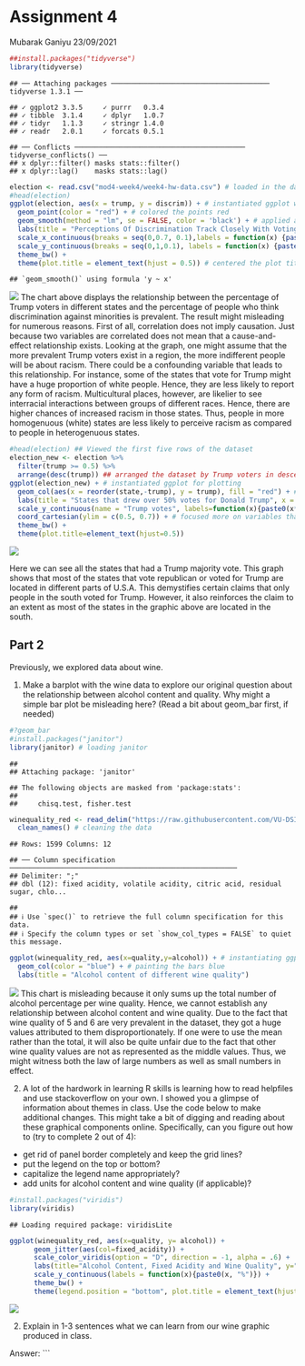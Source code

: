 Assignment 4
================
Mubarak Ganiyu
23/09/2021

``` r
##install.packages("tidyverse")
library(tidyverse)
```

    ## ── Attaching packages ─────────────────────────────────────── tidyverse 1.3.1 ──

    ## ✓ ggplot2 3.3.5     ✓ purrr   0.3.4
    ## ✓ tibble  3.1.4     ✓ dplyr   1.0.7
    ## ✓ tidyr   1.1.3     ✓ stringr 1.4.0
    ## ✓ readr   2.0.1     ✓ forcats 0.5.1

    ## ── Conflicts ────────────────────────────────────────── tidyverse_conflicts() ──
    ## x dplyr::filter() masks stats::filter()
    ## x dplyr::lag()    masks stats::lag()

``` r
election <- read.csv("mod4-week4/week4-hw-data.csv") # loaded in the data set
#head(election)
ggplot(election, aes(x = trump, y = discrim)) + # instantiated ggplot with trump column mapped to the x-axis and the discrim column to the y-axis
  geom_point(color = "red") + # colored the points red
  geom_smooth(method = "lm", se = FALSE, color = 'black') + # applied a line plot that generalizes the relationship between the two variables
  labs(title = "Perceptions Of Discrimination Track Closely With Voting Against Trump.",x = "2016 Trump Vote", y = "% Saying Discrimination Prevalent") + # labelled the x and y-axis and added the title
  scale_x_continuous(breaks = seq(0,0.7, 0.1),labels = function(x) {paste0(x*100, '%')}) + # edited the x-axis ticks and label
  scale_y_continuous(breaks = seq(0,1,0.1), labels = function(x) {paste0(x*100, '%')}) + # edited the y-axis ticks and label
  theme_bw() +
  theme(plot.title = element_text(hjust = 0.5)) # centered the plot title
```

    ## `geom_smooth()` using formula 'y ~ x'

![](Assignment-4_files/figure-gfm/unnamed-chunk-2-1.png)<!-- --> The
chart above displays the relationship between the percentage of Trump
voters in different states and the percentage of people who think
discrimination against minorities is prevalent. The result might
misleading for numerous reasons. First of all, correlation does not
imply causation. Just because two variables are correlated does not mean
that a cause-and-effect relationship exists. Looking at the graph, one
might assume that the more prevalent Trump voters exist in a region, the
more indifferent people will be about racism. There could be a
confounding variable that leads to this relationship. For instance, some
of the states that vote for Trump might have a huge proportion of white
people. Hence, they are less likely to report any form of racism.
Multicultural places, however, are likelier to see interracial
interactions between groups of different races. Hence, there are higher
chances of increased racism in those states. Thus, people in more
homogenuous (white) states are less likely to perceive racism as
compared to people in heterogenuous states.

``` r
#head(election) ## Viewed the first five rows of the dataset
election_new <- election %>%
  filter(trump >= 0.5) %>% 
  arrange(desc(trump)) ## arranged the dataset by Trump voters in descending order
ggplot(election_new) + # instantiated ggplot for plotting
  geom_col(aes(x = reorder(state,-trump), y = trump), fill = "red") + # plotted Trump voting states in descending order on x-axis and plotted the percentage of Trump voters on the y-axis
  labs(title = "States that drew over 50% votes for Donald Trump", x = "State") + # appending the graphic with an appropriate title and x-label
  scale_y_continuous(name = "Trump votes", labels=function(x){paste0(x*100, '%')}) + # transformed the y-axis to include the % value
  coord_cartesian(ylim = c(0.5, 0.7)) + # focused more on variables that matter
  theme_bw() +
  theme(plot.title=element_text(hjust=0.5))
```

![](Assignment-4_files/figure-gfm/unnamed-chunk-3-1.png)<!-- -->

Here we can see all the states that had a Trump majority vote. This
graph shows that most of the states that vote republican or voted for
Trump are located in different parts of U.S.A. This demystifies certain
claims that only people in the south voted for Trump. However, it also
reinforces the claim to an extent as most of the states in the graphic
above are located in the south.

## Part 2

Previously, we explored data about wine.

1.  Make a barplot with the wine data to explore our original question
    about the relationship between alcohol content and quality. Why
    might a simple bar plot be misleading here? (Read a bit about
    geom\_bar first, if needed)

``` r
#?geom_bar
#install.packages("janitor")
library(janitor) # loading janitor
```

    ## 
    ## Attaching package: 'janitor'

    ## The following objects are masked from 'package:stats':
    ## 
    ##     chisq.test, fisher.test

``` r
winequality_red <- read_delim("https://raw.githubusercontent.com/VU-DSI/EDA-Code/main/mod4/winequality-red.csv", ";") %>% # loading the data
  clean_names() # cleaning the data
```

    ## Rows: 1599 Columns: 12

    ## ── Column specification ────────────────────────────────────────────────────────
    ## Delimiter: ";"
    ## dbl (12): fixed acidity, volatile acidity, citric acid, residual sugar, chlo...

    ## 
    ## ℹ Use `spec()` to retrieve the full column specification for this data.
    ## ℹ Specify the column types or set `show_col_types = FALSE` to quiet this message.

``` r
ggplot(winequality_red, aes(x=quality,y=alcohol)) + # instantiating ggplot and mapping wine quality to x-axis and alcohol content to y-axis
  geom_col(color = "blue") + # painting the bars blue
  labs(title = "Alcohol content of different wine quality") 
```

![](Assignment-4_files/figure-gfm/unnamed-chunk-4-1.png)<!-- --> This
chart is misleading because it only sums up the total number of alcohol
percentage per wine quality. Hence, we cannot establish any relationship
between alcohol content and wine quality. Due to the fact that wine
quality of 5 and 6 are very prevalent in the dataset, they got a huge
values attributed to them disproportionately. If one were to use the
mean rather than the total, it will also be quite unfair due to the fact
that other wine quality values are not as represented as the middle
values. Thus, we might witness both the law of large numbers as well as
small numbers in effect.

2.  A lot of the hardwork in learning R skills is learning how to read
    helpfiles and use stackoverflow on your own. I showed you a glimpse
    of information about themes in class. Use the code below to make
    additional changes. This might take a bit of digging and reading
    about these graphical components online. Specifically, can you
    figure out how to (try to complete 2 out of 4):

-   get rid of panel border completely and keep the grid lines?
-   put the legend on the top or bottom?
-   capitalize the legend name appropriately?
-   add units for alcohol content and wine quality (if applicable)?

``` r
#install.packages("viridis")
library(viridis)
```

    ## Loading required package: viridisLite

``` r
ggplot(winequality_red, aes(x=quality, y= alcohol)) +
      geom_jitter(aes(col=fixed_acidity)) +
      scale_color_viridis(option = "D", direction = -1, alpha = .6) +
      labs(title="Alcohol Content, Fixed Acidity and Wine Quality", y="Alcohol Content", x="Wine Quality", color = "Fixed Acidity")  +
      scale_y_continuous(labels = function(x){paste0(x, "%")}) +
      theme_bw() +
      theme(legend.position = "bottom", plot.title = element_text(hjust=0.5), panel.border = element_blank())
```

![](Assignment-4_files/figure-gfm/unnamed-chunk-5-1.png)<!-- -->

2.  Explain in 1-3 sentences what we can learn from our wine graphic
    produced in class.

Answer: \`\`\`
